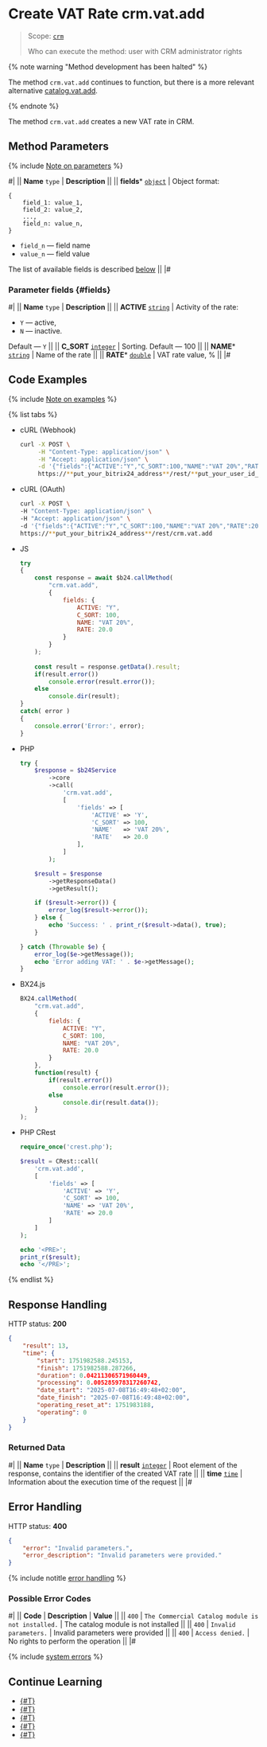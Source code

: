 # Create VAT Rate crm.vat.add

> Scope: [`crm`](../../../scopes/permissions.md)
>
> Who can execute the method: user with CRM administrator rights

{% note warning "Method development has been halted" %}

The method `crm.vat.add` continues to function, but there is a more relevant alternative [catalog.vat.add](../../../catalog/vat/catalog-vat-add.md).

{% endnote %}

The method `crm.vat.add` creates a new VAT rate in CRM.

## Method Parameters

{% include [Note on parameters](../../../../_includes/required.md) %}

#|
|| **Name**
`type` | **Description** ||
|| **fields*** 
[`object`](../../../data-types.md) | Object format:

```
{
    field_1: value_1,
    field_2: value_2,
    ...,
    field_n: value_n,
}
```

- `field_n` — field name
- `value_n` — field value

The list of available fields is described [below](#fields) ||
|#

### Parameter fields {#fields}

#|
|| **Name**
 `type` | **Description** ||
|| **ACTIVE** 
[`string`](../../../data-types.md) | Activity of the rate:
- `Y` — active,
- `N` — inactive.

Default — `Y` ||
|| **C_SORT** 
[`integer`](../../../data-types.md) | Sorting. 
Default — 100 ||
|| **NAME*** 
[`string`](../../../data-types.md) | Name of the rate ||
|| **RATE*** 
[`double`](../../../data-types.md) | VAT rate value, % ||
|#

## Code Examples

{% include [Note on examples](../../../../_includes/examples.md) %}

{% list tabs %}

- cURL (Webhook)

    ```bash
    curl -X POST \
         -H "Content-Type: application/json" \
         -H "Accept: application/json" \
         -d '{"fields":{"ACTIVE":"Y","C_SORT":100,"NAME":"VAT 20%","RATE":20.0}}' \
         https://**put_your_bitrix24_address**/rest/**put_your_user_id_here**/**put_your_webhook_here**/crm.vat.add
    ```

- cURL (OAuth)

    ```bash
    curl -X POST \
    -H "Content-Type: application/json" \
    -H "Accept: application/json" \
    -d '{"fields":{"ACTIVE":"Y","C_SORT":100,"NAME":"VAT 20%","RATE":20.0},"auth":"**put_access_token_here**"}' \
    https://**put_your_bitrix24_address**/rest/crm.vat.add
    ```

- JS

    ```js
    try
    {
    	const response = await $b24.callMethod(
    		"crm.vat.add",
    		{
    			fields: {
    				ACTIVE: "Y",
    				C_SORT: 100,
    				NAME: "VAT 20%",
    				RATE: 20.0
    			}
    		}
    	);
    	
    	const result = response.getData().result;
    	if(result.error())
    		console.error(result.error());
    	else
    		console.dir(result);
    }
    catch( error )
    {
    	console.error('Error:', error);
    }
    ```

- PHP

    ```php
    try {
        $response = $b24Service
            ->core
            ->call(
                'crm.vat.add',
                [
                    'fields' => [
                        'ACTIVE' => 'Y',
                        'C_SORT' => 100,
                        'NAME'   => 'VAT 20%',
                        'RATE'   => 20.0
                    ],
                ]
            );
    
        $result = $response
            ->getResponseData()
            ->getResult();
    
        if ($result->error()) {
            error_log($result->error());
        } else {
            echo 'Success: ' . print_r($result->data(), true);
        }
    
    } catch (Throwable $e) {
        error_log($e->getMessage());
        echo 'Error adding VAT: ' . $e->getMessage();
    }
    ```

- BX24.js

    ```js
    BX24.callMethod(
        "crm.vat.add",
        {
            fields: {
                ACTIVE: "Y",
                C_SORT: 100,
                NAME: "VAT 20%",
                RATE: 20.0
            }
        },
        function(result) {
            if(result.error())
                console.error(result.error());
            else
                console.dir(result.data());
        }
    );
    ```

- PHP CRest

    ```php
    require_once('crest.php');

    $result = CRest::call(
        'crm.vat.add',
        [
            'fields' => [
                'ACTIVE' => 'Y',
                'C_SORT' => 100,
                'NAME' => 'VAT 20%',
                'RATE' => 20.0
            ]
        ]
    );

    echo '<PRE>';
    print_r($result);
    echo '</PRE>';
    ```

{% endlist %}

## Response Handling

HTTP status: **200**

```json
{
    "result": 13,
    "time": {
        "start": 1751982588.245153,
        "finish": 1751982588.287266,
        "duration": 0.04211306571960449,
        "processing": 0.005285978317260742,
        "date_start": "2025-07-08T16:49:48+02:00",
        "date_finish": "2025-07-08T16:49:48+02:00",
        "operating_reset_at": 1751983188,
        "operating": 0
    }
}
```

### Returned Data

#|
|| **Name**
`type` | **Description** ||
|| **result** 
[`integer`](../../../data-types.md) | Root element of the response, contains the identifier of the created VAT rate ||
|| **time** 
[`time`](../../../data-types.md#time) | Information about the execution time of the request ||
|#

## Error Handling

HTTP status: **400**

```json
{
    "error": "Invalid parameters.",
    "error_description": "Invalid parameters were provided."
}
```

{% include notitle [error handling](../../../../_includes/error-info.md) %}

### Possible Error Codes

#|
|| **Code** | **Description** | **Value** ||
|| `400`     | `The Commercial Catalog module is not installed.` | The catalog module is not installed ||
|| `400`     | `Invalid parameters.` | Invalid parameters were provided ||
|| `400`     | `Access denied.` | No rights to perform the operation ||
|#

{% include [system errors](../../../../_includes/system-errors.md) %}

## Continue Learning

- [{#T}](./crm-vat-list.md)
- [{#T}](./crm-vat-get.md)
- [{#T}](./crm-vat-update.md)
- [{#T}](./crm-vat-delete.md) 
- [{#T}](./crm-vat-fields.md)